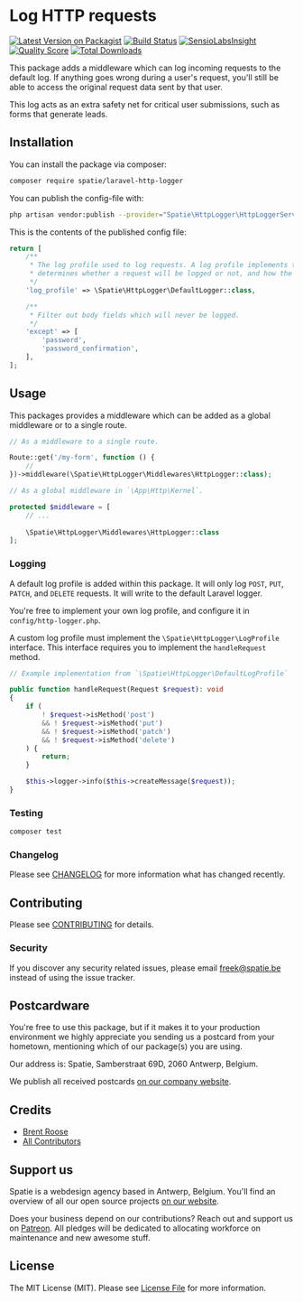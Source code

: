 # Log HTTP requests

[![Latest Version on Packagist](https://img.shields.io/packagist/v/spatie/laravel-http-logger.svg?style=flat-square)](https://packagist.org/packages/spatie/laravel-http-logger)
[![Build Status](https://img.shields.io/travis/spatie/laravel-http-logger/master.svg?style=flat-square)](https://travis-ci.org/spatie/laravel-http-logger)
[![SensioLabsInsight](https://img.shields.io/sensiolabs/i/xxxxxxxxx.svg?style=flat-square)](https://insight.sensiolabs.com/projects/xxxxxxxxx)
[![Quality Score](https://img.shields.io/scrutinizer/g/spatie/laravel-http-logger.svg?style=flat-square)](https://scrutinizer-ci.com/g/spatie/laravel-http-logger)
[![Total Downloads](https://img.shields.io/packagist/dt/spatie/laravel-http-logger.svg?style=flat-square)](https://packagist.org/packages/spatie/laravel-http-logger)

This package adds a middleware which can log incoming requests to the default log. 
If anything goes wrong during a user's request, you'll still be able to access the original request data sent by that user.

This log acts as an extra safety net for critical user submissions, such as forms that generate leads.

## Installation

You can install the package via composer:

```bash
composer require spatie/laravel-http-logger
```

You can publish the config-file with:

```bash
php artisan vendor:publish --provider="Spatie\HttpLogger\HttpLoggerServiceProvider" --tag="config" 
```

This is the contents of the published config file:

```php
return [
    /**
     * The log profile used to log requests. A log profile implements the `LogProfile` class,
     * determines whether a request will be logged or not, and how the message is formatted.
     */
    'log_profile' => \Spatie\HttpLogger\DefaultLogger::class,

    /**
     * Filter out body fields which will never be logged.
     */
    'except' => [
        'password',
        'password_confirmation',
    ],
];
```

## Usage

This packages provides a middleware which can be added as a global middleware or to a single route.

```php
// As a middleware to a single route.

Route::get('/my-form', function () {
    //
})->middleware(\Spatie\HttpLogger\Middlewares\HttpLogger::class);
```

```php
// As a global middleware in `\App\Http\Kernel`.

protected $middleware = [
    // ...
    
    \Spatie\HttpLogger\Middlewares\HttpLogger::class
];
```

### Logging

A default log profile is added within this package. 
It will only log `POST`, `PUT`, `PATCH`, and `DELETE` requests.
It will write to the default Laravel logger.

You're free to implement your own log profile, and configure it in `config/http-logger.php`.

A custom log profile must implement the `\Spatie\HttpLogger\LogProfile` interface. 
This interface requires you to implement the `handleRequest` method.

```php
// Example implementation from `\Spatie\HttpLogger\DefaultLogProfile`

public function handleRequest(Request $request): void
{
    if (
        ! $request->isMethod('post')
        && ! $request->isMethod('put')
        && ! $request->isMethod('patch')
        && ! $request->isMethod('delete')
    ) {
        return;
    }

    $this->logger->info($this->createMessage($request));
}
```

### Testing

``` bash
composer test
```

### Changelog

Please see [CHANGELOG](CHANGELOG.md) for more information what has changed recently.

## Contributing

Please see [CONTRIBUTING](CONTRIBUTING.md) for details.

### Security

If you discover any security related issues, please email freek@spatie.be instead of using the issue tracker.

## Postcardware

You're free to use this package, but if it makes it to your production environment we highly appreciate you sending us a postcard from your hometown, mentioning which of our package(s) you are using.

Our address is: Spatie, Samberstraat 69D, 2060 Antwerp, Belgium.

We publish all received postcards [on our company website](https://spatie.be/en/opensource/postcards).

## Credits

- [Brent Roose](https://github.com/brendt)
- [All Contributors](../../contributors)

## Support us

Spatie is a webdesign agency based in Antwerp, Belgium. You'll find an overview of all our open source projects [on our website](https://spatie.be/opensource).

Does your business depend on our contributions? Reach out and support us on [Patreon](https://www.patreon.com/spatie). 
All pledges will be dedicated to allocating workforce on maintenance and new awesome stuff.

## License

The MIT License (MIT). Please see [License File](LICENSE.md) for more information.
